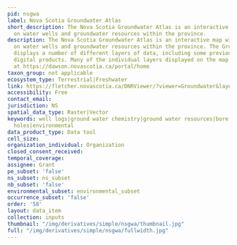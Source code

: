```yaml
---
pid: nsgwa
label: Nova Scotia Groundwater Atlas
short_description: The Nova Scotia Groundwater Atlas is an interactive map with information
  on water wells and groundwater resources within the province.
description: The Nova Scotia Groundwater Atlas is an interactive map with information
  on water wells and groundwater resources within the province. The Groundwater Atlas
  displays a number of different layers of data, including some previously released
  digital products. Many of the individual layers displayed on the map can be found
  at https://dawson.novascotia.ca/portal/home
taxon_group: not applicable
ecosystem_type: Terrestrial|Freshwater
link: https://fletcher.novascotia.ca/DNRViewer/?viewer=Groundwater&layerTheme
accessibility: Free
contact_email: 
jurisdiction: NS
spatial_data_type: Raster|Vector
keywords: well logs|ground water chemistry|ground water resources|bore holes|drill
  holes|environmental
data_product_type: Data tool
cell_size: 
organization_individual: Organization
closed_consent_received: 
temporal_coverage: 
assignee: Grant
pe_subset: 'false'
ns_subset: ns_subset
nb_subset: 'false'
environmental_subset: environmental_subset
occurrence_subset: 'false'
order: '58'
layout: data_item
collection: inputs
thumbnail: "/img/derivatives/simple/nsgwa/thumbnail.jpg"
full: "/img/derivatives/simple/nsgwa/fullwidth.jpg"
---
```

